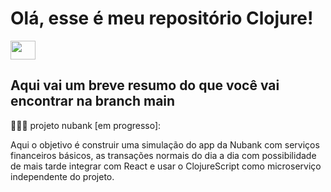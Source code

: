 # Olá, esse é meu repositório Clojure! 
<div>
  <a align="right">
    <img align="center"  height="30" width="40" src="https://cdn.jsdelivr.net/gh/devicons/devicon/icons/clojure/clojure-original.svg" style="max-width: 100%;">
  </a>
</div>


## Aqui vai um breve resumo do que você vai encontrar na branch main

👨🏽‍💻 projeto nubank [em progresso]: 

Aqui o objetivo é construir uma simulação do app da Nubank com serviços financeiros básicos, as transações normais do dia a dia com possibilidade de mais tarde integrar com React e usar o ClojureScript como microserviço independente do projeto.


##






